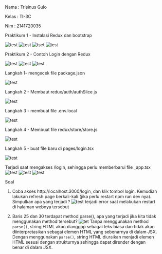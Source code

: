 Nama : Trisinus Gulo

Kelas : TI-3C

Nim : 2141720035

Praktikum 1 - Instalasi Redux dan bootstrap

![test](img/prak6_Lnagkah1.png)
![test](img/prak6_Lnagkah2.png)
![tset](img/hasil_prak1.png)
![test](img/hasil2_prak1.png)

Praktikum 2 - Contoh Login dengan Redux

![test](img/prak2_langkah1.png)
![test](img/prak2_langkah2.png)
![test](img/prak3_langkah1.png)

Langkah 1- mengecek  file package.json

![test](img/prak2_langkah4.png)

Langkah 2 - Membaut redux/auth/authSlice.js

![test](img/prak2_langkah5.png)

Langkah 3 - membuat file .env.local

![test](img/prak2_langkah9.png)

Langkah 4 - Membuat file redux/store/store.js

![test](img/prak2_langkah6.png)

Langkah 5 - buat file baru di pages/login.tsx

![test](img/prak2_langkah7.png)

Terjadi saat mengakses /login, sehingga perlu memberbarui file _app.tsx
![test](img/prak2_langkah8.png)
![test](img/prak2_langkah10.png)
![test](img/prak2_langkah11.png)

Soal
1. Coba akses http://localhost:3000/login, dan klik tombol login. Kemudian lakukan refresh page berkali-kali (jika perlu restart npm run dev nya). Simpulkan apa yang terjadi ?
![test](img/prak2_soal1.png)
terjadi error saat melakukan restart di halaman webnya tersebut

2. Baris 25 dan 30 terdapat method parse(), apa yang terjadi jika kita tidak menggunakan method tersebut? 
![tet](img/prak2_soal2.png)
Tanpa menggunakan method `parse()`, string HTML akan dianggap sebagai teks biasa dan tidak akan diinterpretasikan sebagai elemen HTML yang sebenarnya di dalam JSX. Dengan menggunakan `parse()`, string HTML diuraikan menjadi elemen HTML sesuai dengan strukturnya sehingga dapat dirender dengan benar di dalam JSX.












